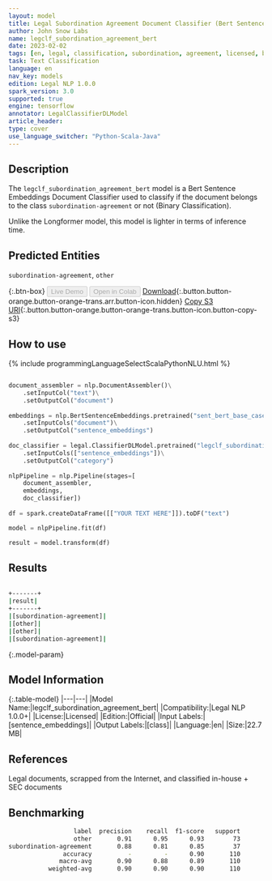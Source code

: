 ```yaml
---
layout: model
title: Legal Subordination Agreement Document Classifier (Bert Sentence Embeddings)
author: John Snow Labs
name: legclf_subordination_agreement_bert
date: 2023-02-02
tags: [en, legal, classification, subordination, agreement, licensed, bert, tensorflow]
task: Text Classification
language: en
nav_key: models
edition: Legal NLP 1.0.0
spark_version: 3.0
supported: true
engine: tensorflow
annotator: LegalClassifierDLModel
article_header:
type: cover
use_language_switcher: "Python-Scala-Java"
---
```


## Description

The `legclf_subordination_agreement_bert` model is a Bert Sentence Embeddings Document Classifier used to classify if the document belongs to the class `subordination-agreement` or not (Binary Classification).

Unlike the Longformer model, this model is lighter in terms of inference time.

## Predicted Entities

`subordination-agreement`, `other`

{:.btn-box}
<button class="button button-orange" disabled>Live Demo</button>
<button class="button button-orange" disabled>Open in Colab</button>
[Download](https://s3.amazonaws.com/auxdata.johnsnowlabs.com/legal/models/legclf_subordination_agreement_bert_en_1.0.0_3.0_1675359870706.zip){:.button.button-orange.button-orange-trans.arr.button-icon.hidden}
[Copy S3 URI](s3://auxdata.johnsnowlabs.com/legal/models/legclf_subordination_agreement_bert_en_1.0.0_3.0_1675359870706.zip){:.button.button-orange.button-orange-trans.button-icon.button-copy-s3}

## How to use



<div class="tabs-box" markdown="1">
{% include programmingLanguageSelectScalaPythonNLU.html %}

```python

document_assembler = nlp.DocumentAssembler()\
    .setInputCol("text")\
    .setOutputCol("document")
  
embeddings = nlp.BertSentenceEmbeddings.pretrained("sent_bert_base_cased", "en")\
    .setInputCols("document")\
    .setOutputCol("sentence_embeddings")
    
doc_classifier = legal.ClassifierDLModel.pretrained("legclf_subordination_agreement_bert", "en", "legal/models")\
    .setInputCols(["sentence_embeddings"])\
    .setOutputCol("category")
    
nlpPipeline = nlp.Pipeline(stages=[
    document_assembler, 
    embeddings,
    doc_classifier])
 
df = spark.createDataFrame([["YOUR TEXT HERE"]]).toDF("text")

model = nlpPipeline.fit(df)

result = model.transform(df)

```

</div>

## Results

```bash

+-------+
|result|
+-------+
|[subordination-agreement]|
|[other]|
|[other]|
|[subordination-agreement]|

```

{:.model-param}
## Model Information

{:.table-model}
|---|---|
|Model Name:|legclf_subordination_agreement_bert|
|Compatibility:|Legal NLP 1.0.0+|
|License:|Licensed|
|Edition:|Official|
|Input Labels:|[sentence_embeddings]|
|Output Labels:|[class]|
|Language:|en|
|Size:|22.7 MB|

## References

Legal documents, scrapped from the Internet, and classified in-house + SEC documents 

## Benchmarking

```bash
                  label  precision    recall  f1-score   support
                  other       0.91      0.95      0.93        73
subordination-agreement       0.88      0.81      0.85        37
               accuracy          -         -      0.90       110
              macro-avg       0.90      0.88      0.89       110
           weighted-avg       0.90      0.90      0.90       110
```
